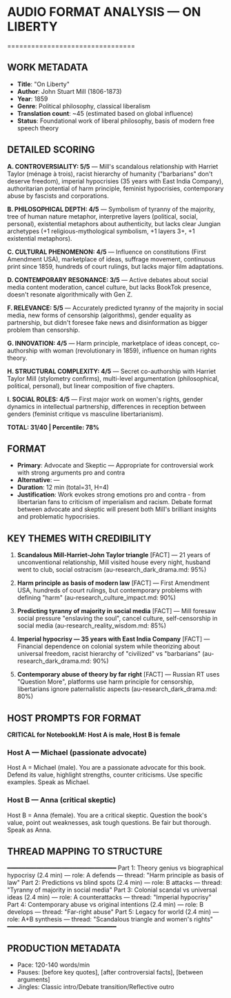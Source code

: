 # AUDIO FORMAT ANALYSIS — ON LIBERTY
================================

## WORK METADATA
- **Title**: "On Liberty"
- **Author**: John Stuart Mill (1806-1873)
- **Year**: 1859
- **Genre**: Political philosophy, classical liberalism
- **Translation count**: ~45 (estimated based on global influence)
- **Status**: Foundational work of liberal philosophy, basis of modern free speech theory

## DETAILED SCORING

**A. CONTROVERSIALITY: 5/5** — Mill's scandalous relationship with Harriet Taylor (ménage à trois), racist hierarchy of humanity ("barbarians" don't deserve freedom), imperial hypocrisies (35 years with East India Company), authoritarian potential of harm principle, feminist hypocrisies, contemporary abuse by fascists and corporations.

**B. PHILOSOPHICAL DEPTH: 4/5** — Symbolism of tyranny of the majority, tree of human nature metaphor, interpretive layers (political, social, personal), existential metaphors about authenticity, but lacks clear Jungian archetypes (+1 religious-mythological symbolism, +1 layers 3+, +1 existential metaphors).

**C. CULTURAL PHENOMENON: 4/5** — Influence on constitutions (First Amendment USA), marketplace of ideas, suffrage movement, continuous print since 1859, hundreds of court rulings, but lacks major film adaptations.

**D. CONTEMPORARY RESONANCE: 3/5** — Active debates about social media content moderation, cancel culture, but lacks BookTok presence, doesn't resonate algorithmically with Gen Z.

**F. RELEVANCE: 5/5** — Accurately predicted tyranny of the majority in social media, new forms of censorship (algorithms), gender equality as partnership, but didn't foresee fake news and disinformation as bigger problem than censorship.

**G. INNOVATION: 4/5** — Harm principle, marketplace of ideas concept, co-authorship with woman (revolutionary in 1859), influence on human rights theory.

**H. STRUCTURAL COMPLEXITY: 4/5** — Secret co-authorship with Harriet Taylor Mill (stylometry confirms), multi-level argumentation (philosophical, political, personal), but linear composition of five chapters.

**I. SOCIAL ROLES: 4/5** — First major work on women's rights, gender dynamics in intellectual partnership, differences in reception between genders (feminist critique vs masculine libertarianism).

**TOTAL: 31/40 | Percentile: 78%**

## FORMAT
- **Primary**: Advocate and Skeptic — Appropriate for controversial work with strong arguments pro and contra
- **Alternative**: —
- **Duration**: 12 min (total=31, H=4)
- **Justification**: Work evokes strong emotions pro and contra - from libertarian fans to criticism of imperialism and racism. Debate format between advocate and skeptic will present both Mill's brilliant insights and problematic hypocrisies.

## KEY THEMES WITH CREDIBILITY

1. **Scandalous Mill-Harriet-John Taylor triangle** [FACT] — 21 years of unconventional relationship, Mill visited house every night, husband went to club, social ostracism (au-research_dark_drama.md: 95%)

2. **Harm principle as basis of modern law** [FACT] — First Amendment USA, hundreds of court rulings, but contemporary problems with defining "harm" (au-research_culture_impact.md: 90%)

3. **Predicting tyranny of majority in social media** [FACT] — Mill foresaw social pressure "enslaving the soul", cancel culture, self-censorship in social media (au-research_reality_wisdom.md: 85%)

4. **Imperial hypocrisy — 35 years with East India Company** [FACT] — Financial dependence on colonial system while theorizing about universal freedom, racist hierarchy of "civilized" vs "barbarians" (au-research_dark_drama.md: 90%)

5. **Contemporary abuse of theory by far right** [FACT] — Russian RT uses "Question More", platforms use harm principle for censorship, libertarians ignore paternalistic aspects (au-research_dark_drama.md: 80%)

## HOST PROMPTS FOR FORMAT

**CRITICAL for NotebookLM: Host A is male, Host B is female**

### Host A — Michael (passionate advocate)
Host A = Michael (male). 
You are a passionate advocate for this book. Defend its value, highlight strengths, counter criticisms. Use specific examples. Speak as Michael.

### Host B — Anna (critical skeptic)  
Host B = Anna (female).
You are a critical skeptic. Question the book's value, point out weaknesses, ask tough questions. Be fair but thorough. Speak as Anna.

## THREAD MAPPING TO STRUCTURE
━━━━━━━━━━━━━━━━━━━━━━━━━━━━━━
Part 1: Theory genius vs biographical hypocrisy (2.4 min) — role: A defends — thread: "Harm principle as basis of law"
Part 2: Predictions vs blind spots (2.4 min) — role: B attacks — thread: "Tyranny of majority in social media"
Part 3: Colonial scandal vs universal ideas (2.4 min) — role: A counterattacks — thread: "Imperial hypocrisy"  
Part 4: Contemporary abuse vs original intentions (2.4 min) — role: B develops — thread: "Far-right abuse"
Part 5: Legacy for world (2.4 min) — role: A+B synthesis — thread: "Scandalous triangle and women's rights"
━━━━━━━━━━━━━━━━━━━━━━━━━━━━━━

## PRODUCTION METADATA
- Pace: 120-140 words/min
- Pauses: [before key quotes], [after controversial facts], [between arguments]
- Jingles: Classic intro/Debate transition/Reflective outro